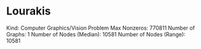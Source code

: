# Lourakis

Kind: Computer Graphics/Vision Problem
Max Nonzeros: 770811
Number of Graphs: 1
Number of Nodes (Median): 10581
Number of Nodes (Range): 10581